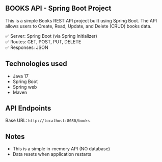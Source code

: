 ## BOOKS API - Spring Boot Project

This is a simple Books REST API project built using Spring Boot.
The API allows users to Create, Read, Update, and Delete (CRUD) books data.

✅ Server: Spring Boot (via Spring Initializer)  
✅ Routes: GET, POST, PUT, DELETE  
✅ Responses: JSON

## Technologies used
- Java 17
- Spring Boot
- Spring web
- Maven

## API Endpoints
Base URL: `http://localhost:8080/books`

## Notes
- This is a simple in-memory API (NO database)
- Data resets when application restarts

